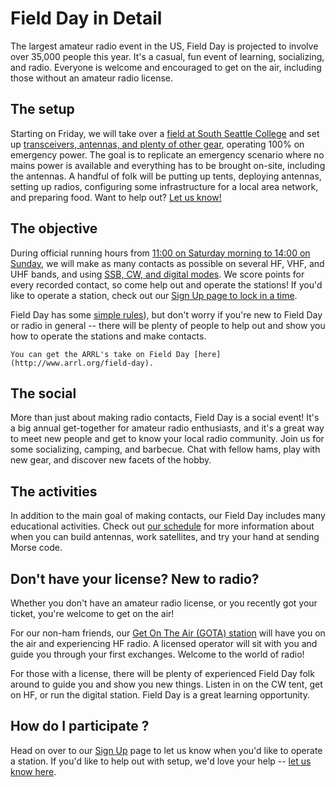 # Field Day in Detail

The largest amateur radio event in the US, Field Day is projected to involve over 35,000 people this year. It's a casual, fun event of learning, socializing, and radio. Everyone is welcome and encouraged to get on the air, including those without an amateur radio license.

## The setup

Starting on Friday, we will take over a [field at South Seattle College](./location) and set up [transceivers, antennas, and plenty of other gear](./setup), operating 100% on emergency power. The goal is to replicate an emergency scenario where no mains power is available and everything has to be brought on-site, including the antennas. A handful of folk will be putting up tents, deploying antennas, setting up radios, configuring some infrastructure for a local area network, and preparing food. Want to help out? [Let us know!](https://forms.gle/bP5pKXehXZdFwPb68)

## The objective

 During official running hours from [11:00 on Saturday morning to 14:00 on Sunday](../schedule_and_activities/schedule), we will make as many contacts as possible on several HF, VHF, and UHF bands, and using [SSB, CW, and digital modes](./setup). We score points for every recorded contact, so come help out and operate the stations! If you'd like to operate a station, check out our [Sign Up page to lock in a time](../social/signup).
 
 Field Day has some [simple rules](http://www.arrl.org/field-day-rules)), but don't worry if you're new to Field Day or radio in general -- there will be plenty of people to help out and show you how to operate the stations and make contacts.

```{note}
You can get the ARRL's take on Field Day [here](http://www.arrl.org/field-day).
```

## The social

More than just about making radio contacts, Field Day is a social event! It's a big annual get-together for amateur radio enthusiasts, and it's a great way to meet new people and get to know your local radio community. Join us for some socializing, camping, and barbecue. Chat with fellow hams, play with new gear, and discover new facets of the hobby.

## The activities

In addition to the main goal of making contacts, our Field Day includes many educational activities. Check out [our schedule](../schedule_and_activities/schedule) for more information about when you can build antennas, work satellites, and try your hand at sending Morse code.

## Don't have your license? New to radio?

Whether you don't have an amateur radio license, or you recently got your ticket, you're welcome to get on the air!

For our non-ham friends, our [Get On The Air (GOTA) station](https://www.arrl.org/files/file/Field-Day/2022/1_82-FD%20GOTA%20FAQ.pdf) will have you on the air and experiencing HF radio. A licensed operator will sit with you and guide you through your first exchanges. Welcome to the world of radio!

For those with a license, there will be plenty of experienced Field Day folk around to guide you and show you new things. Listen in on the CW tent, get on HF, or run the digital station. Field Day is a great learning opportunity.

## How do I participate ?

Head on over to our [Sign Up](../social/signup) page to let us know when you'd like to operate a station. If you'd like to help out with setup, we'd love your help -- [let us know here](https://forms.gle/bP5pKXehXZdFwPb68).